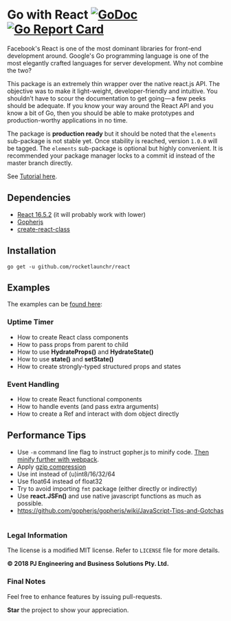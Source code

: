 Go with React [![GoDoc](http://godoc.org/github.com/rocketlaunchr/react?status.svg)](http://godoc.org/github.com/rocketlaunchr/react) [![Go Report Card](https://goreportcard.com/badge/github.com/rocketlaunchr/react)](https://goreportcard.com/report/github.com/rocketlaunchr/react)
===============

Facebook's React is one of the most dominant libraries for front-end development around. Google's Go programming language is one of the most elegantly crafted languages for server development. Why not combine the two?

This package is an extremely thin wrapper over the native react.js API. The objective was to make it light-weight, developer-friendly and intuitive. You shouldn’t have to scour the documentation to get going — a few peeks should be adequate. If you know your way around the React API and you know a bit of Go, then you should be able to make prototypes and production-worthy applications in no time. 

The package is **production ready** but it should be noted that the `elements` sub-package is not stable yet. Once stability is reached, version `1.0.0` will be tagged. The `elements` sub-package is optional but highly convenient.
It is recommended your package manager locks to a commit id instead of the master branch directly.

See [Tutorial here](https://medium.com/@rocketlaunchr.cloud/go-with-react-de5ee4f01df9).

## Dependencies

* [React 16.5.2](https://www.npmjs.com/package/react) (it will probably work with lower)
* [Gopherjs](https://github.com/gopherjs/gopherjs)
* [create-react-class](https://www.npmjs.com/package/create-react-class)

## Installation

```
go get -u github.com/rocketlaunchr/react
```

## Examples

The examples can be [found here](https://github.com/rocketlaunchr/react/tree/master/examples):
### Uptime Timer

* How to create React class components
* How to pass props from parent to child
* How to use **HydrateProps()** and **HydrateState()**
* How to use **state()** and **setState()**
* How to create strongly-typed structured props and states

### Event Handling

* How to create React functional components
* How to handle events (and pass extra arguments)
* How to create a Ref and interact with dom object directly

## Performance Tips

* Use `-m` command line flag to instruct gopher.js to minify code. [Then minify further with webpack](https://github.com/gopherjs/gopherjs/issues/136).
* Apply [gzip compression](https://en.wikipedia.org/wiki/HTTP_compression)
* Use int instead of (u)int8/16/32/64
* Use float64 instead of float32
* Try to avoid importing `fmt` package (either directly or indirectly)
* Use **react.JSFn()** and use native javascript functions as much as possible.
* https://github.com/gopherjs/gopherjs/wiki/JavaScript-Tips-and-Gotchas

#

### Legal Information

The license is a modified MIT license. Refer to `LICENSE` file for more details.

**© 2018 PJ Engineering and Business Solutions Pty. Ltd.**

### Final Notes

Feel free to enhance features by issuing pull-requests.

**Star** the project to show your appreciation.
